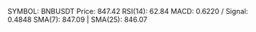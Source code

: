 SYMBOL: BNBUSDT
Price: 847.42
RSI(14): 62.84
MACD: 0.6220 / Signal: 0.4848
SMA(7): 847.09 | SMA(25): 846.07
